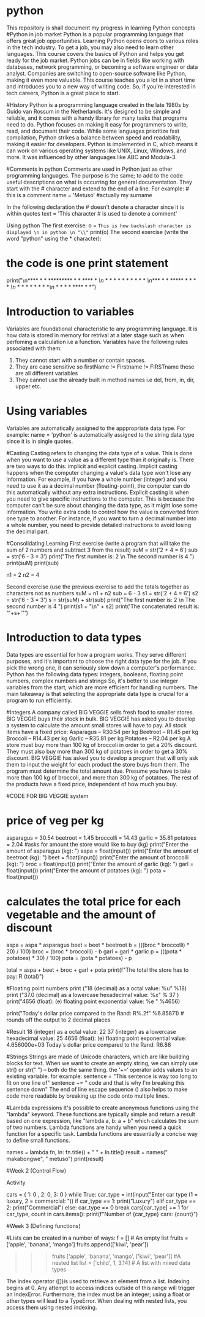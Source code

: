 # python
This repository is shall document my progress in learning Python concepts
#Python in job market
Python is a popular programming language that offers great job opportunities. Learning Python opens doors to various roles in the tech industry. 
To get a job, you may also need to learn other languages. This course covers the basics of Python and helps you get ready for the job market.
Python jobs can be in fields like working with databases, network programming, or becoming a software engineer or data analyst. 
Companies are switching to open-source software like Python, making it even more valuable. 
This course teaches you a lot in a short time and introduces you to a new way of writing code. So, if you're interested in tech careers, Python is a great place to start.

#History 
Python is a programming language created in the late 1980s by Guido van Rossum in the Netherlands. It's designed to be simple and reliable, and it comes with a handy library for many tasks that programs need to do. 
Python focuses on making it easy for programmers to write, read, and document their code. While some languages prioritize fast compilation, Python strikes a balance between speed and readability, making it easier for developers. 
Python is implemented in C, which means it can work on various operating systems like UNIX, Linux, Windows, and more. It was influenced by other languages like ABC and Modula-3.

#Comments in python
Comments are used in Python just as other programming languages. 
The purpose is the same; to add to the code useful descriptions on what is occurring for general documentation. 
They start with the # character and extend to the end of a line. For example: # this is a comment 
name = 'Metuso' #actually my surname

In the following declaration the # doesn't denote a character since it is within quotes
text = 'This character # is used to denote a comment'

Using python
The first exercise:
o = `This is how backslash character is displayed \n in python \n "\\"`
print(o)
The second exercise (write the word "python" using the * character): 
# the code is one print statement 
print("\n**** *   * ********* *   *  ****  *    *\n*  *  * *      *     *   * *    * * *  *\n****   *       *     ***** *    * *  * *\n*      *       *     *   * *    * *   **\n*      *       *     *   *  ****  *    *")

# Introduction to variables
Variables are foundational characteristic to any programming language. It is how data is stored in memory for retrival at a later stage such as when perfoming a calculation i.e a function.
Variables have the following rules associated with them: 
1) They cannot start with a number or contain spaces.
2) They are case sensitive so firstName != Firstname != FIRSTname these are all different variables
3) They cannot use the already built in method names i.e del, from, in, dir, upper etc.

# Using variables
Variables are automatically assigned to the apppropriate data type. 
For example: name = 'python' is automatically assigned to the string data type since it is in single quotes.

#Casting
Casting refers to changing the data type of a value. This is done when you want to use a value as a different type than it originally is. There are two ways to do this: implicit and explicit casting.
Implicit casting happens when the computer changing a value's data type won't lose any information. For example, if you have a whole number (integer) and you need to use it as a decimal number (floating-point), the computer can do this automatically without any extra instructions.
Explicit casting is when you need to give specific instructions to the computer. This is because the computer can't be sure about changing the data type, as it might lose some information. You write extra code to control how the value is converted from one type to another. For instance, if you want to turn a decimal number into a whole number, you need to provide detailed instructions to avoid losing the decimal part.

#Consolidating Learning
First exercise (write a program that will take the sum of 2 numbers and subtract 3 from the result)
suM = str('2 + 4 = 6')
sub = str('6 - 3 = 3')
print("The first number is: 2 \n The second number is 4 ")
print(suM)
print(sub)

n1 = 2
n2 = 4

Second exercise (use the previous exercise to add the totals together as characters not as numbers
suM =  n1 + n2
sub =  6 - 3 
s1 = str('2 + 4 = 6')
s2 = str('6 - 3 = 3')
s = str(suM) + str(sub)
print("The first number is: 2 \n The second number is 4 ")
print(s1 + "\n" + s2)
print('The concatenated result is: "'+s+'"')

# Introduction to data types
Data types are essential for how a program works. They serve different purposes, and it's important to choose the right data type for the job. 
If you pick the wrong one, it can seriously slow down a computer's performance.
Python has the following data types: integers, booleans, floating point numbers, complex numbers and strings
So, it's better to use integer variables from the start, which are more efficient for handling numbers. The main takeaway is that selecting the appropriate data type is crucial for a program to run efficiently.

#Integers
A company called BIG VEGGIE sells fresh food to smaller stores. BIG VEGGIE buys their stock in bulk. 
BIG VEGGIE has asked you to develop a system to calculate the amount small stores will have to pay. All stock items have a fixed price:
Asparagus – R30.54 per kg
Beetroot – R1.45 per kg
Broccoli – R14.43 per kg
Garlic – R35.81 per kg
Potatoes – R2.04 per kg
A store must buy more than 100 kg of broccoli in order to get a 20% discount. They must also buy more than 300 kg of potatoes in order to get a 30% discount. BIG VEGGIE has asked you to develop a program that will only ask them to input the weight for each product the store buys from them. The program must determine the total amount due. Presume you have to take more than 100 kg of broccoli, and more than 300 kg of potatoes. The rest of the products have a fixed price, independent of how much you buy. 

#CODE FOR BIG VEGGIE system
# price of veg per kg
asparagus = 30.54
beetroot = 1.45
broccolli = 14.43
garlic = 35.81
potatoes = 2.04
#asks for amount the store would like to buy (kg)
print("Enter the amount of asparagus (kg): ")
aspa = float(input())
print("Enter the amount of beetroot (kg): ")
beet = float(input())
print("Enter the amount of broccolli (kg): ")
broc = float(input())
print("Enter the amount of garlic (kg): ")
garl = float(input())
print("Enter the amount of potatoes (kg): ")
pota = float(input())
# calculates the total price for each vegetable and the amount of discount
aspa = aspa * asparagus
beet = beet * beetroot
b = (((broc * broccolli) * 20) / 100)
broc = (broc * broccolli) - b
garl = garl * garlic
p = (((pota * potatoes) * 30) / 100)
pota = (pota * potatoes) - p

total = aspa + beet + broc + garl + pota
print(f"The total the store has to pay: R {total}")

#Floating point numbers
print ("18 (decimal) as a octal value: %u" %18)
print ("37.0 (decimal) as a lowercase hexadecimal value: %x" % 37 )
print("4656 (float): (e) floating point exponential value: %e " %4656)

print("Today's dollar price compared to the Rand: R%.2f" %6.85871) # rounds off the output to 2 decimal places

#Result
18 (integer) as a octal value: 22
37 (integer) as a lowercase hexadecimal value: 25
4656 (float): (e) floating point exponential value: 4.656000e+03 
Today's dollar price compared to the Rand: R6.86

#Strings
Strings are made of Unicode characters, which are like building blocks for text. 
When we want to create an empty string, we can simply use str() or str(" ") – both do the same thing.
the ‘+=‘ operator adds values to an existing variable.
for example: sentence = "This sentence is way too long to fit on one line of" 
sentence += " code and that is why I'm breaking this sentence down"
The end of line escape sequence (\) also helps to make code more readable by breaking up the code onto multiple lines.

#Lambda expressions
It's possible to create anonymous functions using the "lambda" keyword. 
These functions are typically simple and return a result based on one expression, like "lambda a, b: a + b" which calculates the sum of two numbers. 
Lambda functions are handy when you need a quick function for a specific task.
Lambda functions are essentially a concise way to define small functions.

names = lambda fn, ln: fn.title() + " " + ln.title()
result = names("   makabongwe", "      metuso")
print(result)

#Week 2 (Control Flow)

Activity

cars = {
  1: 0 ,
  2: 0,
  3: 0
}
while True:
  car_type = int(input("Enter car type (1 = luxury, 2 = commercial: "))
  if car_type == 1:
      print("Luxury")
  elif car_type == 2:
      print("Commercial")
  else:
    car_type == 0
    break
  cars[car_type] += 1
for car_type, count in cars.items():
  print(f"Number of {car_type} cars: {count}")


#Week 3 (Defining functions)

#Lists can be created in a number of ways:
f = [] # An empty list
fruits = ['apple', 'banana', 'mango']
fruits.append(['kiwi', 'pear'])
>>> fruits
['apple', 'banana', 'mango', ['kiwi', 'pear']] #A nested list
list = ['child', 1, 3.14] # A list with mixed data types


The index operator ([])is used to retrieve an element from a list. Indexing begins at 0. 
Any attempt to access indices outside of this range will trigger an IndexError. 
Furthermore, the index must be an integer; using a float or other types will lead to a TypeError. 
When dealing with nested lists, you access them using nested indexing.
